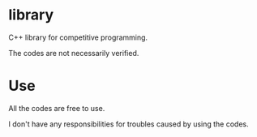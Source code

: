 # library
C++ library for competitive programming.

The codes are not necessarily verified.

# Use
All the codes are free to use.

I don't have any responsibilities for troubles caused by using the codes.
